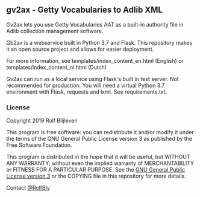 ## gv2ax - Getty Vocabularies to Adlib XML

Gv2ax lets you use Getty Vocabularies AAT as a built-in authority file in Adlib collection management software. 

Gb2ax is a webservice built in Python 3.7 and Flask. This repository makes it an open source project and allows for easier deployment. 

For more information, see templates/index_content_en.html (English) or templates/index_content_nl.html (Dutch)

Gv2ax can run as a local service using Flask's built in test server. Not recommended for production. You will need a virtual Python 3.7 environment with Flask, requests and lxml. See requirements.txt. 

### License

Copyright 2019 Rolf Blijleven

This program is free software: you can redistribute it and/or modify
it under the terms of the GNU General Public License version 3 as published by
the Free Software Foundation. 

This program is distributed in the hope that it will be useful,
but WITHOUT ANY WARRANTY; without even the implied warranty of
MERCHANTABILITY or FITNESS FOR A PARTICULAR PURPOSE.  See the
[GNU General Public License version 3][1] or the COPYING file 
in this repository for more details. 

[1]: https://choosealicense.com/licenses/gpl-3.0/

Contact [@RolfBly](https://twitter.com/RolfBly)